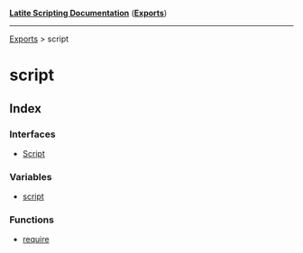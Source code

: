 [**Latite Scripting Documentation**](../README.md) ([**Exports**](../exports.md))

---

[Exports](../exports.md) > script

# script

## Index

### Interfaces

- [Script](interfaces/interface.Script.md)

### Variables

- [script](variables/variable.script-1.md)

### Functions

- [require](functions/function.require.md)
